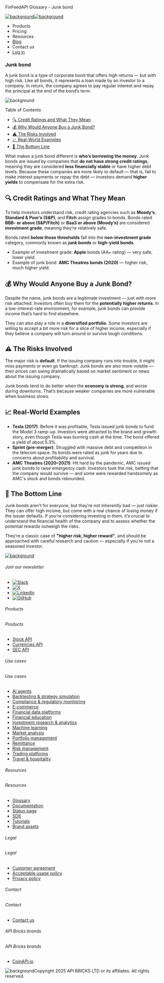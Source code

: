 FinFeedAPI Glossary - Junk bond

[![background](/_next/image?url=https%3A%2F%2Fcdn.sanity.io%2Fimages%2Fxpx4czto%2Fproduction%2Fc9a795fc7fb3558997d636211a44e71eb59288f0-773x184.png&w=1920&q=75)![background](https://cdn.sanity.io/images/xpx4czto/production/875913d8710b3054c19fad19673dc5592614265e-773x184.svg)](/)

* Products
* Pricing
* Resources
* [Blog](/blog)
* Contact us
* [Log in](https://console.finfeedapi.com/?link=/apikeys/create)

### Junk bond

A junk bond is a type of corporate bond that offers high returns — but with high risk. Like all bonds, it represents a loan made by an investor to a company. In return, the company agrees to pay regular interest and repay the principal at the end of the bond’s term.

![background](https://cdn.sanity.io/images/xpx4czto/production/999c709b2777af013884c6e2623e9aa699585a06-429x429.svg)

Table of Contents

* [🔍 Credit Ratings and What They Mean](#link-af0bca9e6758)
* [💰 Why Would Anyone Buy a Junk Bond?](#link-b4ad5cf09430)
* [⚠️ The Risks Involved](#link-7a18e111c41d)
* [📈 Real-World Examples](#link-8b0266c04a74)
* [🧠 The Bottom Line](#link-9973ac096667)

What makes a junk bond different is **who’s borrowing the money**. Junk bonds are issued by companies that **do not have strong credit ratings**, meaning they are considered **less financially stable** or have higher debt levels. Because these companies are more likely to default — that is, fail to make interest payments or repay the debt — investors demand **higher yields** to compensate for the extra risk.

🔍 Credit Ratings and What They Mean
-----------------------------------

To help investors understand risk, credit rating agencies such as **Moody’s**, **Standard & Poor’s (S&P)**, and **Fitch** assign grades to bonds. Bonds rated **BBB- or above (S&P/Fitch)** or **Baa3 or above (Moody’s)** are considered **investment grade**, meaning they’re relatively safe.

Bonds rated **below those thresholds** fall into the **non-investment grade** category, commonly known as **junk bonds** or **high-yield bonds**.

* Example of investment grade: **Apple** bonds (AA+ rating) — very safe, lower yield.
* Example of junk bond: **AMC Theatres bonds (2020)** — higher risk, much higher yield.

💰 Why Would Anyone Buy a Junk Bond?
-----------------------------------

Despite the name, junk bonds are a legitimate investment — just with more risk attached. Investors often buy them for the **potentially higher returns**. In a low-interest-rate environment, for example, junk bonds can provide income that’s hard to find elsewhere.

They can also play a role in a **diversified portfolio**. Some investors are willing to accept a bit more risk for a slice of higher income, especially if they believe a company will turn around or survive tough conditions.

⚠️ The Risks Involved
---------------------

The major risk is **default**. If the issuing company runs into trouble, it might miss payments or even go bankrupt. Junk bonds are also more volatile — their prices can swing dramatically based on market sentiment or news about the issuing company.

Junk bonds tend to do better when the **economy is strong**, and worse during downturns. That’s because weaker companies are more vulnerable when business slows.

📈 Real-World Examples
---------------------

* **Tesla (2017)**: Before it was profitable, Tesla issued junk bonds to fund the Model 3 ramp-up. Investors were attracted to the brand and growth story, even though Tesla was burning cash at the time. The bond offered a yield of about 5.3%.
* **Sprint (pre-merger)**: Struggled with massive debt and competition in the telecom space. Its bonds were rated as junk for years due to concerns about profitability and survival.
* **AMC Theatres (2020–2021)**: Hit hard by the pandemic, AMC issued junk bonds to raise emergency cash. Investors took the risk, betting that the company would survive — and some were rewarded handsomely as AMC's stock and bonds rebounded.

🧠 The Bottom Line
-----------------

Junk bonds aren’t for everyone, but they’re not inherently bad — just riskier. They can offer high income, but come with a real chance of losing money if the issuer defaults. If you’re considering investing in them, it’s crucial to understand the financial health of the company and to assess whether the potential rewards outweigh the risks.

They’re a classic case of **"higher risk, higher reward"**, and should be approached with careful research and caution — especially if you’re not a seasoned investor.

[![background](https://cdn.sanity.io/images/xpx4czto/production/8a2788aebc71f7f5dce82eb1b7a5e5cec9a64838-773x184.svg)](/)

###### Join our newsletter

* [![Slack](https://cdn.sanity.io/images/xpx4czto/production/26371f7c1474b3ce9e67c32e006a140ddd704b95-512x512.svg)](https://finfeedapi.slack.com/x-p8539721774929-8529109118914-8531038476964/messages/C08FVM7P68H)
* [![X](/_next/image?url=https%3A%2F%2Fcdn.sanity.io%2Fimages%2Fxpx4czto%2Fproduction%2F0aa41878d0ceb77292d9f847b2f4e21d688460c1-2400x2453.png&w=64&q=75)](https://x.com/FinFeedAPI "Follow FinFeedAPI on X")
* [![LinkedIn](/_next/image?url=https%3A%2F%2Fcdn.sanity.io%2Fimages%2Fxpx4czto%2Fproduction%2Fb9ce6f119974543779bbcad7563e234be8edd900-840x779.png&w=64&q=75)](https://www.linkedin.com/company/finfeedapi/?viewAsMember=true "Join FinFeedAPI on LinkedIn")
* [![GitHub](https://cdn.sanity.io/images/xpx4czto/production/f202b6faccfd5cc46299b976c2635fee60b55aa0-98x96.svg)](https://github.com/api-bricks/api-bricks-sdk/tree/master/finfeedapi)

###### Products

###### Products

* [Stock API](/products/stock-api)
* [Currencies API](/products/currencies-api)
* [SEC API](/products/sec-api)

###### Use cases

###### Use cases

* [AI agents](/use-case/ai-agents)
* [Backtesting & strategy simulation](/use-case/backtesting-strategy-simulation)
* [Compliance & regulatory monitoring](/use-case/compliance-regulatory-monitoring)
* [E-commerce](/use-case/e-commerce)
* [Financial data platforms](/use-case/financial-data-platforms)
* [Financial education](/use-case/education-platforms)
* [Investment research & analytics](/use-case/investment-research-analytics)
* [Machine learning](/use-case/machine-learning)
* [Market analysis](/use-case/market-analysis)
* [Portfolio management](/use-case/portfolio-management)
* [Remittance](/use-case/remittance)
* [Risk management](/use-case/risk-management)
* [Trading platforms](/use-case/trading-platforms)
* [Travel & hospitality](/use-case/travel-hospitality)

###### Resources

###### Resources

* [Glossary](/learn/glossary)
* [Documentation](https://docs.finfeedapi.com/)
* [Status page](https://status.finfeedapi.com/)
* [SDK](https://github.com/api-bricks/api-bricks-sdk/tree/master/finfeedapi)
* [Tutorials](https://github.com/api-bricks/api-bricks-sdk/tree/master/finfeedapi/sec-api-rest/tutorials)
* [Brand assets](https://brandfetch.com/finfeedapi.com)

###### Legal

###### Legal

* [Customer agreement](/legal#link-479af90ac5b8)
* [Acceptable usage policy](/legal#link-469068dc1416)
* [Privacy policy](/legal#link-192d9f962f94)

###### Contact

###### Contact

* [Contact us](/contact-us)

###### API Bricks brands

###### API Bricks brands

* [CoinAPI.io](https://www.coinapi.io/?utm_source=finfeedapi&utm_medium=referral&utm_campaign=finfeedapi_footer)

![background](https://cdn.sanity.io/images/xpx4czto/production/33a64ee50c88a79ba86cc35ba36e9eb13987bbe7-152x184.svg)Copyright 2025 API BRICKS LTD or its affiliates. All rights reserved.